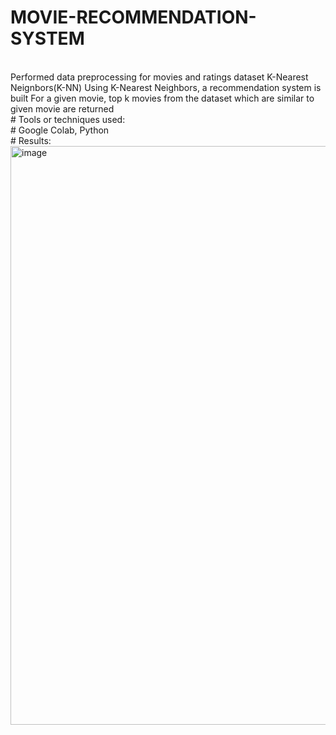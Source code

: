 # MOVIE-RECOMMENDATION-SYSTEM
</br>
Performed data preprocessing for movies and ratings dataset
K-Nearest Neignbors(K-NN)
Using K-Nearest Neighbors, a recommendation system is built
For a given movie, top k movies from the dataset which are similar to given movie are returned
</br>
# Tools or techniques used:</br>
# Google Colab, Python
</br>
# Results:</br>
<img width="926" alt="image" src="https://user-images.githubusercontent.com/82793936/197570162-5ba82d75-54fa-42d6-96fb-8b338c5f0fee.png">


